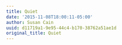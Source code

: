```yaml
---
title: Quiet
date: '2015-11-08T18:00:11-05:00'
author: Susan Cain
uuid: d11719a1-9e95-44c4-b170-38762a51ae1d
original_title: Quiet
---
```


